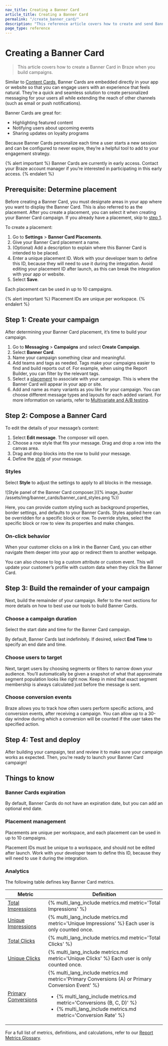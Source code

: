 ```yaml
---
nav_title: Creating a Banner Card
article_title: Creating a Banner Card
permalink: "/create_banner_card/"
description: "This reference article covers how to create and send Banner Cards using Braze campaigns."
page_type: reference
---
```


# Creating a Banner Card

> This article covers how to create a Banner Card in Braze when you build campaigns.

Similar to [Content Cards]({{site.baseurl}}/user_guide/message_building_by_channel/content_cards/about/), Banner Cards are embedded directly in your app or website so that you can engage users with an experience that feels natural. They’re a quick and seamless solution to create personalized messaging for your users all while extending the reach of other channels (such as email or push notifications). 

Banner Cards are great for:

- Highlighting featured content
- Notifying users about upcoming events
- Sharing updates on loyalty programs

Because Banner Cards personalize each time a user starts a new session and can be configured to never expire, they’re a helpful tool to add to your engagement strategy.

{% alert important %}
Banner Cards are currently in early access. Contact your Braze account manager if you’re interested in participating in this early access.
{% endalert %}

## Prerequisite: Determine placement

Before creating a Banner Card, you must designate areas in your app where you want to display the Banner Card. This is also referred to as the placement. After you create a placement, you can select it when creating your Banner Card campaign. If you already have a placement, skip to [step 1](#step-1-create-your-campaign).

To create a placement:

1. Go to **Settings** > **Banner Card Placements**.
2. Give your Banner Card placement a name.
3. (Optional) Add a description to explain where this Banner Card is intended to be placed.
4. Enter a unique placement ID. Work with your developer team to define this ID, because they will need to use it during the integration. Avoid editing your placement ID after launch, as this can break the integration with your app or website.
5. Select **Save**.

Each placement can be used in up to 10 campaigns. 

{% alert important %}
Placement IDs are unique per workspace.
{% endalert %}

## Step 1: Create your campaign

After determining your Banner Card placement, it’s time to build your campaign.

1. Go to **Messaging** > **Campaigns** and select **Create Campaign**.
2. Select **Banner Card**.
3. Name your campaign something clear and meaningful.
4. Add teams and tags as needed. Tags make your campaigns easier to find and build reports out of. For example, when using the Report Builder, you can filter by the relevant tags.
5. Select a [placement](#prerequisite-determine-placement) to associate with your campaign. This is where the Banner Card will appear in your app or site.
6. Add and name as many variants as you like for your campaign. You can choose different message types and layouts for each added variant. For more information on variants, refer to [Multivariate and A/B testing]({{site.baseurl}}/user_guide/engagement_tools/testing/multivariant_testing/).

## Step 2: Compose a Banner Card

To edit the details of your message’s content:

1. Select **Edit message**. The composer will open.
2. Choose a row style that fits your message. Drag and drop a row into the canvas area.
3. Drag and drop blocks into the row to build your message.
4. Define the [style](#styles) of your message.

### Styles

Select **Style** to adjust the settings to apply to all blocks in the message.

![Style panel of the Banner Card composer.]({% image_buster /assets/img/banner_cards/banner_card_styles.png %})

Here, you can provide custom styling such as background properties, border settings, and defaults to your Banner Cards. Styles applied here can be overridden for a specific block or row. To override styles, select the specific block or row to view its properties and make changes.

### On-click behavior

When your customer clicks on a link in the Banner Card, you can either navigate them deeper into your app or redirect them to another webpage.

You can also choose to log a custom attribute or custom event. This will update your customer’s profile with custom data when they click the Banner Card.

## Step 3: Build the remainder of your campaign

Next, build the remainder of your campaign. Refer to the next sections for more details on how to best use our tools to build Banner Cards.

### Choose a campaign duration

Select the start date and time for the Banner Card campaign. 

By default, Banner Cards last indefinitely. If desired, select **End Time** to specify an end date and time.

### Choose users to target

Next, target users by choosing segments or filters to narrow down your audience. You’ll automatically be given a snapshot of what that approximate segment population looks like right now. Keep in mind that exact segment membership is always calculated just before the message is sent.

### Choose conversion events

Braze allows you to track how often users perform specific actions, and conversion events, after receiving a campaign. You can allow up to a 30-day window during which a conversion will be counted if the user takes the specified action.

## Step 4: Test and deploy

After building your campaign, test and review it to make sure your campaign works as expected. Then, you’re ready to launch your Banner Card campaign!

## Things to know

### Banner Cards expiration

By default, Banner Cards do not have an expiration date, but you can add an optional end date.

### Placement management

Placements are unique per workspace, and each placement can be used in up to 10 campaigns.

Placement IDs must be unique to a workspace, and should not be edited after launch. Work with your developer team to define this ID, because they will need to use it during the integration. 

### Analytics

The following table defines key Banner Card metrics.

<style>
    .no-split {
        word-break: keep-all;
    }
</style>

<table>
    <thead>
        <tr>
            <th>Metric</th>
            <th>Definition</th>
        </tr>
    </thead>
    <tbody>
        <tr>
            <td class="no-split"><a href='https://braze.com/docs/user_guide/data_and_analytics/report_metrics#total-impressions'>Total Impressions</a></td>
            <td class="no-split">{% multi_lang_include metrics.md metric='Total Impressions' %}</td>
        </tr>
        <tr>
            <td class="no-split"><a href='https://www.braze.com/docs/user_guide/data_and_analytics/report_metrics#unique-impressions'>Unique Impressions</a></td>
            <td class="no-split">{% multi_lang_include metrics.md metric='Unique Impressions' %} Each user is only counted once.</td>
        </tr>
        <tr>
            <td class="no-split"><a href='https://www.braze.com/docs/user_guide/data_and_analytics/report_metrics#total-clicks'>Total Clicks</a></td>
            <td class="no-split">{% multi_lang_include metrics.md metric='Total Clicks' %}</td>
        </tr>
        <tr>
            <td class="no-split"><a href='https://www.braze.com/docs/user_guide/data_and_analytics/report_metrics#unique-clicks'>Unique Clicks</a></td>
            <td class="no-split">{% multi_lang_include metrics.md metric='Unique Clicks' %} Each user is only counted once.</td>
        </tr>
        <tr>
            <td class="no-split"><a href='https://www.braze.com/docs/user_guide/data_and_analytics/report_metrics#primary-conversions-a-or-primary-conversion-event'>Primary Conversions</a></td>
            <td class="no-split">{% multi_lang_include metrics.md metric='Primary Conversions (A) or Primary Conversion Event' %}<ul><li>{% multi_lang_include metrics.md metric='Conversions (B, C, D)' %}</li><li>{% multi_lang_include metrics.md metric='Conversion Rate' %}</li></ul></td>
        </tr>
    </tbody>
</table>

For a full list of metrics, definitions, and calculations, refer to our [Report Metrics Glossary]({{site.baseurl}}/user_guide/data_and_analytics/report_metrics/).